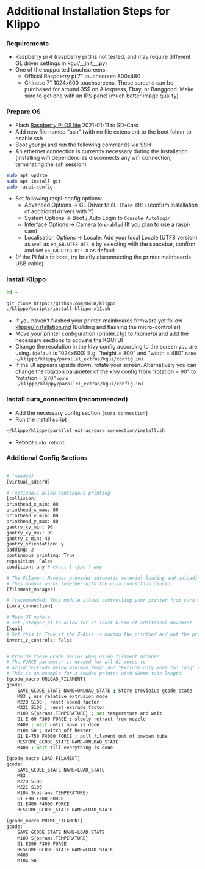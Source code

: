 Additional Installation Steps for Klippo
==================


### Requirements ###
* Raspberry pi 4 (raspberry pi 3 is not tested, and may require different GL driver settings in kgui/\_\_init\_\_.py)
* One of the supported touchscreens:
   - Official Raspberry pi 7" touchscreen 800x480
   - Chinese 7" 1024x600 touchscreens. These screens can be purchased for around 35$ on Aliexpress, Ebay, or Banggood. Make sure to get one with an IPS panel (much better image quality)

### Prepare OS ###
- Flash [Raspberry Pi OS lite](https://downloads.raspberrypi.org/raspios_lite_armhf/images/raspios_lite_armhf-2021-01-12/2021-01-11-raspios-buster-armhf-lite.zip) 2021-01-11 to SD-Card
- Add new file named "ssh" (with no file extension) to the boot folder to enable ssh
- Boot your pi and run the following commands via SSH
- An ethernet connection is currently necessary during the installation (installing wifi dependencies disconnects any wifi connection, terminating the ssh session)

```bash
sudo apt update
sudo apt install git
sudo raspi-config
```
- Set following raspi-config options:
   - Advanced Options -> GL Driver to `GL (Fake KMS)` (confirm installation of additional drivers with Y)
   - System Options -> Boot / Auto Login to `Console Autologin`
   - Interface Options -> Camera to `enabled` (If you plan to use a raspi-cam)
   - Localisation Options -> Locale: Add your local Locale (UTF8 version) as well as `en_GB.UTF8 UTF-8` by selecting with the spacebar, confirm and set `en_GB.UTF8 UTF-8` as default.
- (If the Pi fails to boot, try briefly disconnecting the printer mainboards USB cable)

### Install Klippo ###
```bash
cd ~

git clone https://github.com/D4SK/klippo
./klippo/scripts/install-klippo-x11.sh
```

- If you haven't flashed your printer-mainboards firmware yet follow [klipper/Installation.md](https://github.com/D4SK/klippo/blob/master/docs/Installation.md) (Building and flashing the micro-controller)
- Move your printer configuration (printer.cfg) to /home/pi and add the necessary sections to activate the KGUI UI
- Change the resolution in the kivy config according to the screen you are using. (default is 1024x600) E.g. "height = 800" and "width = 480" ```nano ~/klippo/klippy/parallel_extras/kgui/config.ini```
- If the UI appears upside down, rotate your screen. Alternatively you can change the rotation parameter of the kivy config from "rotation = 90" to "rotation = 270" ```nano ~/klippo/klippy/parallel_extras/kgui/config.ini```

### Install cura_connection (recommended) ###
- Add the necessary config section ```[cura_connection]```
- Run the install script
```bash
~/klippo/klippy/parallel_extras/cura_connection/install.sh
```


- Reboot ``` sudo reboot  ```


### Additional Config Sections ###
```bash

# (needed)
[virtual_sdcard]

# (optional) allow continuous printing
[collision]
printhead_x_min: 80
printhead_x_max: 80
printhead_y_min: 80
printhead_y_max: 80
gantry_xy_min: 90
gantry_xy_max: 90
gantry_z_min: 40
gantry_orientation: y
padding: 2
continuous_printing: True
reposition: False
condition: any # exact | type | any

# The Filament Manager provides automatic material loading and unloading, and tracking of material usage and type.
# This module works together with the cura_connection plugin
[filament_manager]

# (recommended) This module allows controlling your printer from cura within the local network
[cura_connection]

# Main UI module 
# set [stepper_z] to allow for at least 0.5mm of additional movement
[kgui]
# Set this to True if the Z-Axis is moving the printbed and not the printhead (e.g. for Ultimaker style printers)
invert_z_controls: False


# Provide these Gcode macros when using filament_manager.
# The FORCE parameter is needed for all G1 moves to 
# avoid "Extrude below minimum temp" and "Extrude only move too long" errors.
# This is an example for a bowden printer with 600mm tube length.
[gcode_macro UNLOAD_FILAMENT]
gcode:
    SAVE_GCODE_STATE NAME=UNLOAD_STATE ; Store previoius gcode state
    M83 ; use relative extrusion mode
    M220 S100 ; reset speed factor
    M221 S100 ; reset extrude factor
    M109 S{params.TEMPERATURE} ; set temperature and wait
    G1 E-60 F300 FORCE ; slowly retract from nozzle
    M400 ; wait until move is done
    M104 S0 ; switch off heater
    G1 E-750 F4000 FORCE ; pull filament out of bowden tube
    RESTORE_GCODE_STATE NAME=UNLOAD_STATE
    M400 ; wait till everything is done

[gcode_macro LOAD_FILAMENT]
gcode:
    SAVE_GCODE_STATE NAME=LOAD_STATE
    M83
    M220 S100
    M221 S100
    M104 S{params.TEMPERATURE}
    G1 E30 F300 FORCE
    G1 E400 F4000 FORCE
    RESTORE_GCODE_STATE NAME=LOAD_STATE

[gcode_macro PRIME_FILAMENT]
gcode:
    SAVE_GCODE_STATE NAME=LOAD_STATE
    M109 S{params.TEMPERATURE}
    G1 E200 F300 FORCE
    RESTORE_GCODE_STATE NAME=LOAD_STATE
    M400
    M104 S0
```
